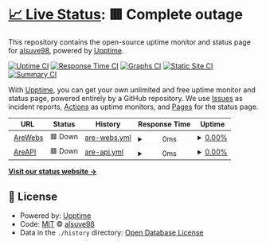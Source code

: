 # [📈 Live Status](https://alsuve98.github.io/uptime): <!--live status--> **🟥 Complete outage**

This repository contains the open-source uptime monitor and status page for [alsuve98](https://alsuve98.github.io/uptime), powered by [Upptime](https://github.com/upptime/upptime).

[![Uptime CI](https://github.com/alsuve98/uptime/workflows/Uptime%20CI/badge.svg)](https://github.com/alsuve98/uptime/actions?query=workflow%3A%22Uptime+CI%22)
[![Response Time CI](https://github.com/alsuve98/uptime/workflows/Response%20Time%20CI/badge.svg)](https://github.com/alsuve98/uptime/actions?query=workflow%3A%22Response+Time+CI%22)
[![Graphs CI](https://github.com/alsuve98/uptime/workflows/Graphs%20CI/badge.svg)](https://github.com/alsuve98/uptime/actions?query=workflow%3A%22Graphs+CI%22)
[![Static Site CI](https://github.com/alsuve98/uptime/workflows/Static%20Site%20CI/badge.svg)](https://github.com/alsuve98/uptime/actions?query=workflow%3A%22Static+Site+CI%22)
[![Summary CI](https://github.com/alsuve98/uptime/workflows/Summary%20CI/badge.svg)](https://github.com/alsuve98/uptime/actions?query=workflow%3A%22Summary+CI%22)

With [Upptime](https://upptime.js.org), you can get your own unlimited and free uptime monitor and status page, powered entirely by a GitHub repository. We use [Issues](https://github.com/alsuve98/uptime/issues) as incident reports, [Actions](https://github.com/alsuve98/uptime/actions) as uptime monitors, and [Pages](https://alsuve98.github.io/uptime) for the status page.

<!--start: status pages-->
<!-- This summary is generated by Upptime (https://github.com/upptime/upptime) -->
<!-- Do not edit this manually, your changes will be overwritten -->
<!-- prettier-ignore -->
| URL | Status | History | Response Time | Uptime |
| --- | ------ | ------- | ------------- | ------ |
| <img alt="" src="https://icons.duckduckgo.com/ip3/arewebs.com.ve.ico" height="13"> [AreWebs](https://arewebs.com.ve) | 🟥 Down | [are-webs.yml](https://github.com/Alsuve98/uptime/commits/HEAD/history/are-webs.yml) | <details><summary><img alt="Response time graph" src="./graphs/are-webs/response-time-week.png" height="20"> 0ms</summary><br><a href="https://Alsuve98.github.io/uptime/history/are-webs"><img alt="Response time 0" src="https://img.shields.io/endpoint?url=https%3A%2F%2Fraw.githubusercontent.com%2FAlsuve98%2Fuptime%2FHEAD%2Fapi%2Fare-webs%2Fresponse-time.json"></a><br><a href="https://Alsuve98.github.io/uptime/history/are-webs"><img alt="24-hour response time 0" src="https://img.shields.io/endpoint?url=https%3A%2F%2Fraw.githubusercontent.com%2FAlsuve98%2Fuptime%2FHEAD%2Fapi%2Fare-webs%2Fresponse-time-day.json"></a><br><a href="https://Alsuve98.github.io/uptime/history/are-webs"><img alt="7-day response time 0" src="https://img.shields.io/endpoint?url=https%3A%2F%2Fraw.githubusercontent.com%2FAlsuve98%2Fuptime%2FHEAD%2Fapi%2Fare-webs%2Fresponse-time-week.json"></a><br><a href="https://Alsuve98.github.io/uptime/history/are-webs"><img alt="30-day response time 0" src="https://img.shields.io/endpoint?url=https%3A%2F%2Fraw.githubusercontent.com%2FAlsuve98%2Fuptime%2FHEAD%2Fapi%2Fare-webs%2Fresponse-time-month.json"></a><br><a href="https://Alsuve98.github.io/uptime/history/are-webs"><img alt="1-year response time 0" src="https://img.shields.io/endpoint?url=https%3A%2F%2Fraw.githubusercontent.com%2FAlsuve98%2Fuptime%2FHEAD%2Fapi%2Fare-webs%2Fresponse-time-year.json"></a></details> | <details><summary><a href="https://Alsuve98.github.io/uptime/history/are-webs">0.00%</a></summary><a href="https://Alsuve98.github.io/uptime/history/are-webs"><img alt="All-time uptime 50.93%" src="https://img.shields.io/endpoint?url=https%3A%2F%2Fraw.githubusercontent.com%2FAlsuve98%2Fuptime%2FHEAD%2Fapi%2Fare-webs%2Fuptime.json"></a><br><a href="https://Alsuve98.github.io/uptime/history/are-webs"><img alt="24-hour uptime 0.00%" src="https://img.shields.io/endpoint?url=https%3A%2F%2Fraw.githubusercontent.com%2FAlsuve98%2Fuptime%2FHEAD%2Fapi%2Fare-webs%2Fuptime-day.json"></a><br><a href="https://Alsuve98.github.io/uptime/history/are-webs"><img alt="7-day uptime 0.00%" src="https://img.shields.io/endpoint?url=https%3A%2F%2Fraw.githubusercontent.com%2FAlsuve98%2Fuptime%2FHEAD%2Fapi%2Fare-webs%2Fuptime-week.json"></a><br><a href="https://Alsuve98.github.io/uptime/history/are-webs"><img alt="30-day uptime 0.00%" src="https://img.shields.io/endpoint?url=https%3A%2F%2Fraw.githubusercontent.com%2FAlsuve98%2Fuptime%2FHEAD%2Fapi%2Fare-webs%2Fuptime-month.json"></a><br><a href="https://Alsuve98.github.io/uptime/history/are-webs"><img alt="1-year uptime 0.00%" src="https://img.shields.io/endpoint?url=https%3A%2F%2Fraw.githubusercontent.com%2FAlsuve98%2Fuptime%2FHEAD%2Fapi%2Fare-webs%2Fuptime-year.json"></a></details>
| <img alt="" src="https://icons.duckduckgo.com/ip3/api.arewebs.com.ve.ico" height="13"> [AreAPI](https://api.arewebs.com.ve) | 🟥 Down | [are-api.yml](https://github.com/Alsuve98/uptime/commits/HEAD/history/are-api.yml) | <details><summary><img alt="Response time graph" src="./graphs/are-api/response-time-week.png" height="20"> 0ms</summary><br><a href="https://Alsuve98.github.io/uptime/history/are-api"><img alt="Response time 0" src="https://img.shields.io/endpoint?url=https%3A%2F%2Fraw.githubusercontent.com%2FAlsuve98%2Fuptime%2FHEAD%2Fapi%2Fare-api%2Fresponse-time.json"></a><br><a href="https://Alsuve98.github.io/uptime/history/are-api"><img alt="24-hour response time 0" src="https://img.shields.io/endpoint?url=https%3A%2F%2Fraw.githubusercontent.com%2FAlsuve98%2Fuptime%2FHEAD%2Fapi%2Fare-api%2Fresponse-time-day.json"></a><br><a href="https://Alsuve98.github.io/uptime/history/are-api"><img alt="7-day response time 0" src="https://img.shields.io/endpoint?url=https%3A%2F%2Fraw.githubusercontent.com%2FAlsuve98%2Fuptime%2FHEAD%2Fapi%2Fare-api%2Fresponse-time-week.json"></a><br><a href="https://Alsuve98.github.io/uptime/history/are-api"><img alt="30-day response time 0" src="https://img.shields.io/endpoint?url=https%3A%2F%2Fraw.githubusercontent.com%2FAlsuve98%2Fuptime%2FHEAD%2Fapi%2Fare-api%2Fresponse-time-month.json"></a><br><a href="https://Alsuve98.github.io/uptime/history/are-api"><img alt="1-year response time 0" src="https://img.shields.io/endpoint?url=https%3A%2F%2Fraw.githubusercontent.com%2FAlsuve98%2Fuptime%2FHEAD%2Fapi%2Fare-api%2Fresponse-time-year.json"></a></details> | <details><summary><a href="https://Alsuve98.github.io/uptime/history/are-api">0.00%</a></summary><a href="https://Alsuve98.github.io/uptime/history/are-api"><img alt="All-time uptime 50.87%" src="https://img.shields.io/endpoint?url=https%3A%2F%2Fraw.githubusercontent.com%2FAlsuve98%2Fuptime%2FHEAD%2Fapi%2Fare-api%2Fuptime.json"></a><br><a href="https://Alsuve98.github.io/uptime/history/are-api"><img alt="24-hour uptime 0.00%" src="https://img.shields.io/endpoint?url=https%3A%2F%2Fraw.githubusercontent.com%2FAlsuve98%2Fuptime%2FHEAD%2Fapi%2Fare-api%2Fuptime-day.json"></a><br><a href="https://Alsuve98.github.io/uptime/history/are-api"><img alt="7-day uptime 0.00%" src="https://img.shields.io/endpoint?url=https%3A%2F%2Fraw.githubusercontent.com%2FAlsuve98%2Fuptime%2FHEAD%2Fapi%2Fare-api%2Fuptime-week.json"></a><br><a href="https://Alsuve98.github.io/uptime/history/are-api"><img alt="30-day uptime 0.00%" src="https://img.shields.io/endpoint?url=https%3A%2F%2Fraw.githubusercontent.com%2FAlsuve98%2Fuptime%2FHEAD%2Fapi%2Fare-api%2Fuptime-month.json"></a><br><a href="https://Alsuve98.github.io/uptime/history/are-api"><img alt="1-year uptime 0.00%" src="https://img.shields.io/endpoint?url=https%3A%2F%2Fraw.githubusercontent.com%2FAlsuve98%2Fuptime%2FHEAD%2Fapi%2Fare-api%2Fuptime-year.json"></a></details>

<!--end: status pages-->

[**Visit our status website →**](https://alsuve98.github.io/uptime)

## 📄 License

- Powered by: [Upptime](https://github.com/upptime/upptime)
- Code: [MIT](./LICENSE) © [alsuve98](https://alsuve98.github.io/uptime)
- Data in the `./history` directory: [Open Database License](https://opendatacommons.org/licenses/odbl/1-0/)
